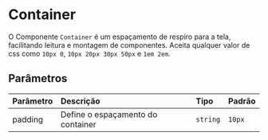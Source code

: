 # Container

O Componente `Container` é um espaçamento de respiro para a tela, facilitando leitura e montagem de componentes. Aceita qualquer valor de css como `10px 0`, `10px 20px 30px 50px` e `1em 2em`.


## Parâmetros

| Parâmetro      | Descrição                              | Tipo              | Padrão      |
| :------------- | :------------------------------------- | :---------------- | :---------- |
| padding        | Define o espaçamento do container      | `string`         | `10px`     |
